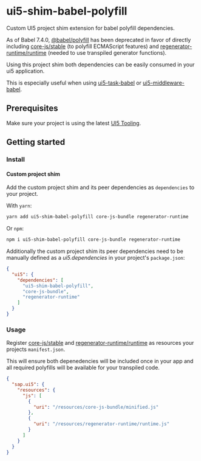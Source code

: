 # ui5-shim-babel-polyfill
Custom UI5 project shim extension for babel polyfill dependencies.

As of Babel 7.4.0, [@babel/polyfill](https://babeljs.io/docs/en/babel-polyfill) has been deprecated in favor of directly including [core-js/stable](https://github.com/zloirock/core-js) (to polyfill ECMAScript features) and [regenerator-runtime/runtime](https://github.com/facebook/regenerator/tree/master/packages/regenerator-runtime) (needed to use transpiled generator functions).

Using this project shim both dependencies can be easily consumed in your ui5 application.

This is especially useful when using [ui5-task-babel](https://github.com/pwasem/ui5-task-babel) or [ui5-middleware-babel](https://github.com/pwasem/ui5-middleware-babel).

## Prerequisites
Make sure your project is using the latest [UI5 Tooling](https://sap.github.io/ui5-tooling/pages/GettingStarted/).

## Getting started

### Install

#### Custom project shim
Add the custom project shim and its peer dependencies as `dependencies` to your project.

With `yarn`:
```sh
yarn add ui5-shim-babel-polyfill core-js-bundle regenerator-runtime
```
Or `npm`:
```sh
npm i ui5-shim-babel-polyfill core-js-bundle regenerator-runtime
```

Additionally the custom project shim its peer dependencies need to be manually defined as a _ui5.dependencies_ in your project's `package.json`:
```json
{
  "ui5": {
    "dependencies": [
      "ui5-shim-babel-polyfill",
      "core-js-bundle",
      "regenerator-runtime"
    ]
  }
}
```

### Usage
Register [core-js/stable](https://github.com/zloirock/core-js) and [regenerator-runtime/runtime](https://github.com/facebook/regenerator/tree/master/packages/regenerator-runtime) as resources your projects `manifest.json`.

This will ensure both depenedencies will be included once in your app and all required polyfills will be available for your transpiled code.
```json
{
  "sap.ui5": {
    "resources": {
      "js": [
        {
          "uri": "/resources/core-js-bundle/minified.js"
        },
        {
          "uri": "/resources/regenerator-runtime/runtime.js"
        }
      ]
    }
  }
}
```
